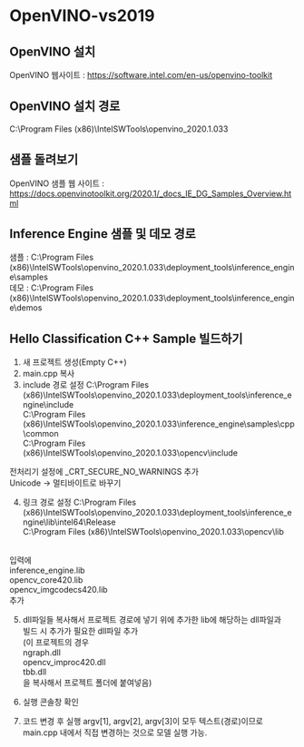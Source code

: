 # OpenVINO-vs2019

## OpenVINO 설치

OpenVINO 웹사이트 : https://software.intel.com/en-us/openvino-toolkit

## OpenVINO 설치 경로

C:\Program Files (x86)\IntelSWTools\openvino_2020.1.033

## 샘플 돌려보기

OpenVINO 샘플 웹 사이트 : https://docs.openvinotoolkit.org/2020.1/_docs_IE_DG_Samples_Overview.html

## Inference Engine 샘플 및 데모 경로

샘플 : C:\Program Files (x86)\IntelSWTools\openvino_2020.1.033\deployment_tools\inference_engine\samples<br/>
데모 : C:\Program Files (x86)\IntelSWTools\openvino_2020.1.033\deployment_tools\inference_engine\demos

## Hello Classification C++ Sample 빌드하기

1. 새 프로젝트 생성(Empty C++)
2. main.cpp 복사
3. include 경로 설정
C:\Program Files (x86)\IntelSWTools\openvino_2020.1.033\deployment_tools\inference_engine\include<br/>
C:\Program Files (x86)\IntelSWTools\openvino_2020.1.033\inference_engine\samples\cpp\common<br/>
C:\Program Files (x86)\IntelSWTools\openvino_2020.1.033\opencv\include

전처리기 설정에 _CRT_SECURE_NO_WARNINGS 추가<br/>
Unicode -> 멀티바이트로 바꾸기

4. 링크 경로 설정
C:\Program Files (x86)\IntelSWTools\openvino_2020.1.033\deployment_tools\inference_engine\lib\intel64\Release<br/>
C:\Program Files (x86)\IntelSWTools\openvino_2020.1.033\opencv\lib<br/>
<br/>
입력에<br/>
inference_engine.lib<br/>
opencv_core420.lib<br/>
opencv_imgcodecs420.lib<br/>
추가

5. dll파일들 복사해서 프로젝트 경로에 넣기
위에 추가한 lib에 해당하는 dll파일과<br/>
빌드 시 추가가 필요한 dll파일 추가<br/>
(이 프로젝트의 경우<br/>
ngraph.dll<br/>
opencv_improc420.dll<br/>
tbb.dll<br/>
을 복사해서 프로젝트 폴더에 붙여넣음)

6. 실행 콘솔창 확인

7. 코드 변경 후 실행
argv[1], argv[2], argv[3]이 모두 텍스트(경로)이므로<br/>
main.cpp 내에서 직접 변경하는 것으로 모델 실행 가능.




